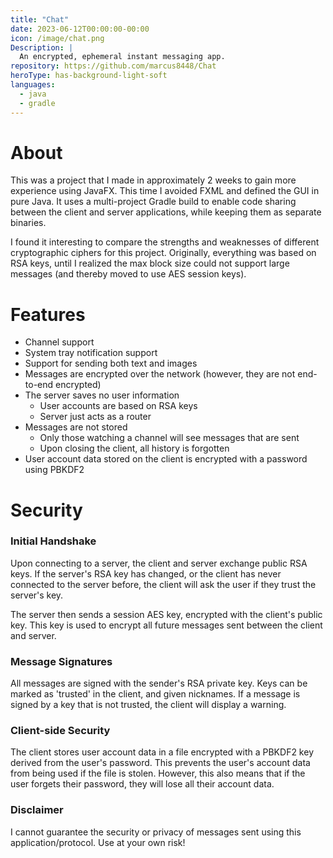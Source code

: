 ```yaml
---
title: "Chat"
date: 2023-06-12T00:00:00-00:00
icon: /image/chat.png
Description: |
  An encrypted, ephemeral instant messaging app.
repository: https://github.com/marcus8448/Chat
heroType: has-background-light-soft
languages:
  - java
  - gradle
---
```


# About

This was a project that I made in approximately 2 weeks to gain more experience using JavaFX.
This time I avoided FXML and defined the GUI in pure Java.
It uses a multi-project Gradle build to enable code sharing between the client and server applications,
while keeping them as separate binaries.

I found it interesting to compare the strengths and weaknesses of different cryptographic ciphers for this project.
Originally, everything was based on RSA keys,
until I realized the max block size could not support large messages (and thereby moved to use AES session keys).

# Features

* Channel support
* System tray notification support
* Support for sending both text and images
* Messages are encrypted over the network (however, they are not end-to-end encrypted)
* The server saves no user information
  * User accounts are based on RSA keys
  * Server just acts as a router
* Messages are not stored
  * Only those watching a channel will see messages that are sent
  * Upon closing the client, all history is forgotten
* User account data stored on the client is encrypted with a password using PBKDF2

# Security

### Initial Handshake

Upon connecting to a server, the client and server exchange public RSA keys.
If the server's RSA key has changed,
or the client has never connected to the server before,
the client will ask the user if they trust the server's key.

The server then sends a session AES key, encrypted with the client's public key.
This key is used to encrypt all future messages sent between the client and server.

### Message Signatures

All messages are signed with the sender's RSA private key.
Keys can be marked as 'trusted' in the client, and given nicknames.
If a message is signed by a key that is not trusted, the client will display a warning.

### Client-side Security

The client stores user account data in a file encrypted with a PBKDF2 key derived from the user's password.
This prevents the user's account data from being used if the file is stolen.
However, this also means that if the user forgets their password, they will lose all their account data.

### Disclaimer

I cannot guarantee the security or privacy of messages sent using this application/protocol. Use at your own risk!
